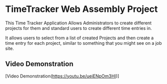 # TimeTracker Web Assembly Project
This Time Tracker Application Allows Administrators to create different projects for them and standard users to create different time entries in.

It allows users to select from a list of created Projects and then create a time entry for each project, similar to something that you might see on a job site.

## Video Demonstration
[Video Demonstration(https://youtu.be/ueiENpOm3HI)]
